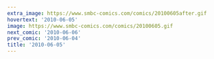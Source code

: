 ```yaml
---
extra_image: https://www.smbc-comics.com/comics/20100605after.gif
hovertext: '2010-06-05'
image: https://www.smbc-comics.com/comics/20100605.gif
next_comic: '2010-06-06'
prev_comic: '2010-06-04'
title: '2010-06-05'
---
```


